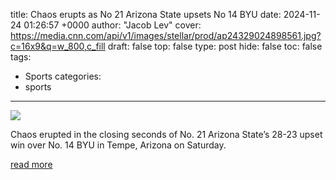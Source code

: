 title: Chaos erupts as No 21 Arizona State upsets No 14 BYU
date: 2024-11-24 01:26:57 +0000
author: "Jacob Lev"
cover: https://media.cnn.com/api/v1/images/stellar/prod/ap24329024898561.jpg?c=16x9&q=w_800,c_fill
draft: false
top: false
type: post
hide: false
toc: false
tags:
  - Sports
categories:
  - sports
---

![](https://media.cnn.com/api/v1/images/stellar/prod/ap24329024898561.jpg?c=16x9&q=w_800,c_fill)

Chaos erupted in the closing seconds of No. 21 Arizona State’s 28-23 upset win over No. 14 BYU in Tempe, Arizona on Saturday.

[read more](https://www.cnn.com/2024/11/23/sport/chaos-arizona-state-upsets-byu-spt-intl/index.html)

